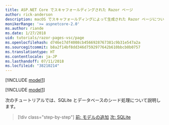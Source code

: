 ```yaml
---
title: ASP.NET Core でスキャフォールディングされた Razor ページ
author: rick-anderson
description: macOS でスキャフォールディングによって生成された Razor ページについて説明します。
monikerRange: '>= aspnetcore-2.0'
ms.author: riande
ms.date: 1/27/2018
uid: tutorials/razor-pages-vsc/page
ms.openlocfilehash: d746e17df4008cb4566928767381c9b31e547a2a
ms.sourcegitcommit: b8a2f14bf8dd346d7592977642b610bbcb0b0757
ms.translationtype: HT
ms.contentlocale: ja-JP
ms.lasthandoff: 07/11/2018
ms.locfileid: "38210214"
---
```

[!INCLUDE [model1](../../includes/RP/page1.md)]

[!INCLUDE [model1](../../includes/RP/page2.md)]

次のチュートリアルでは、SQLite とデータベースのシード処理について説明します。

> [!div class="step-by-step"]
> [前: モデルの追加](xref:tutorials/razor-pages-vsc/model)
> [次: SQLite](xref:tutorials/razor-pages-vsc/sql)
